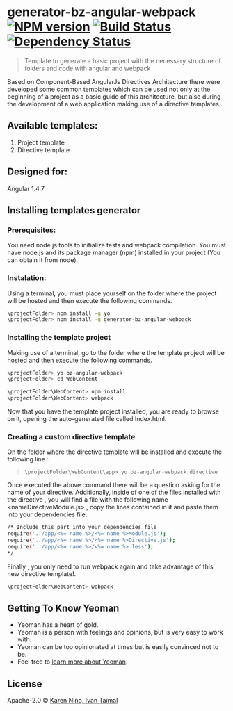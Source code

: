 # generator-bz-angular-webpack [![NPM version][npm-image]][npm-url] [![Build Status][travis-image]][travis-url] [![Dependency Status][daviddm-image]][daviddm-url]
> Template to generate a basic project with the necessary structure of folders and code with angular and webpack


Based on Component-Based AngularJs Directives Architecture  there were developed some common templates which can be used not only at the beginning of a project as a basic guide of this architecture, but also during the development of a web application making use of a directive templates.

## Available templates:
1. Project template
2. Directive template

## Designed for:
Angular 1.4.7

## Installing templates generator

### Prerequisites:

You need node.js tools to initialize tests and webpack compilation.
You must have node.js and its package manager (npm) installed in your project (You can obtain it from node).

### Instalation:

Using a terminal, you must place yourself on the folder where the project will be hosted and then execute the following commands.

```bash
\projectFolder> npm install -g yo
\projectFolder> npm install -g generator-bz-angular-webpack
```

### Installing the template project 

Making use of a terminal, go to the folder where the template project will be hosted and then execute the following commands.

```bash
\projectFolder> yo bz-angular-webpack
\projectFolder> cd WebContent
```

```bash
\projectFolder\WebContent> npm install
\projectFolder\WebContent> webpack
```

Now that you have the template project installed, you are ready to browse on it, opening the auto-generated file called  Index.html.


### Creating a custom directive template

On the folder where the directive template will be installed and execute the following line :

> `\projectFolder\WebContent\app> yo bz-angular-webpack:directive`

Once executed the above command there will be a question asking for the name of your directive. Additionally, inside of one of the files installed with the directive , you will find a file with the following name <nameDirectiveModule.js> , copy the lines contained in it and paste them into your dependencies file.

```bash
/* Include this part into your dependencies file
require('../app/<%= name %>/<%= name %>Module.js');
require('../app/<%= name %>/<%= name %>Directive.js');
require('../app/<%= name %>/<%= name %>.less');
*/
```

Finally  , you only need to run webpack again and take advantage of this new directive template!.

```bash
\projectFolder\WebContent> webpack
```


## Getting To Know Yeoman

 * Yeoman has a heart of gold.
 * Yeoman is a person with feelings and opinions, but is very easy to work with.
 * Yeoman can be too opinionated at times but is easily convinced not to be.
 * Feel free to [learn more about Yeoman](http://yeoman.io/).

## License

Apache-2.0 © [Karen Niño, Ivan Taimal](ska)


[npm-image]: https://badge.fury.io/js/generator-bz-angular-webpack.svg
[npm-url]: https://npmjs.org/package/generator-bz-angular-webpack
[travis-image]: https://travis-ci.org/skarensmoll/generator-bz-angular-webpack.svg?branch=master
[travis-url]: https://travis-ci.org/skarensmoll/generator-bz-angular-webpack
[daviddm-image]: https://david-dm.org/skarensmoll/generator-bz-angular-webpack.svg?theme=shields.io
[daviddm-url]: https://david-dm.org/skarensmoll/generator-bz-angular-webpack
